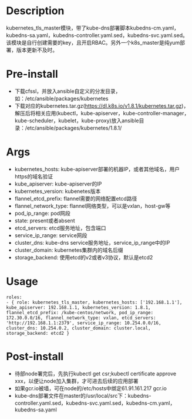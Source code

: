 Description
===========
kubernetes_tls_master模块，带了kube-dns部署脚本kubedns-cm.yaml， kubedns-sa.yaml，kubedns-controller.yaml.sed，kubedns-svc.yaml.sed。该模块是自行创建需要的key，且开启RBAC。另外一个k8s_master是纯yum部署，版本更新不及时。

Pre-install
===========
* 下载cfssl，并放入ansible自定义的分发目录，如：/etc/ansible/packages/kubernetes
* 下载对应的kubernetes.tar.gz(https://dl.k8s.io/v1.8.1/kubernetes.tar.gz)，解压后将相关应用(kubectl，kube-apiserver，kube-controller-manager，kube-scheduler，kubelet，kube-proxy)放入ansible目录：/etc/ansible/packages/kubernetes/1.8.1/

Args
=============
* kubernetes_hosts: kube-apiserver部署的机器IP，或者其他域名，用户https的域名验证
* kube_apiserver: kube-apiserver的IP
* kubernetes_version: kubenetes版本
* flannel_etcd_prefix: flannel需要的网络配置etcd路径 
* flannel_network_type: flannel网络类型，可以是vxlan，host-gw等
* pod_ip_range: pod网段
* state: present或者absent
* etcd_servers: etcd服务地址，包含端口
* service_ip_range: service网段 
* cluster_dns: kube-dns service服务地址，service_ip_range中的IP
* cluster_domain: kubernetes集群内的域名后缀
* storage_backend: 使用etcd的v2或者v3协议，默认是etcd2

Usage
===========
```
roles:  
- { role: kubernetes_tls_master, kubernetes_hosts: ['192.168.1.1'], kube_apiserver: 192.168.1.1, kubernetes_version: 1.8.1, flannel_etcd_prefix: /kube-centos/network, pod_ip_range: 172.30.0.0/16, flannel_network_type: vxlan, etcd_servers: 'http://192.168.1.1:2379', service_ip_range: 10.254.0.0/16, cluster_dns: 10.254.0.2, cluster_domain: cluster.local, storage_backend: etcd2 }
```

Post-install
===========
* 待部node署完后，先执行kubectl get csr;kubectl certificate approve xxx，以便让node加入集群，才可进去后续的应用部署
* 如果gcr.io被墙，可在node的/etc/hosts中绑定61.91.161.217 gcr.io
* kube-dns部署文件在master的/usr/local/src下：kubedns-controller.yaml.sed，kubedns-svc.yaml.sed，kubedns-cm.yaml，kubedns-sa.yaml
